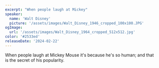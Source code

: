 ```yaml
---
excerpt: "When people laugh at Mickey"
speaker:
  name: 'Walt Disney'
  picture: '/assets/images/Walt_Disney_1946_cropped_100x100.JPG'
ogImage:
  url: '/assets/images/Walt_Disney_1964_cropped_512x512.jpg'
color: '#2533ed'
releaseDate: '2024-02-22'
---
```

When people laugh at Mickey Mouse it's because he's so human; and that is the secret of his popularity.
